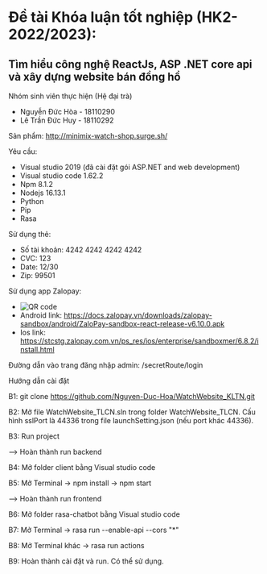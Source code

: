# Đề tài Khóa luận tốt nghiệp (HK2-2022/2023):
## Tìm hiểu công nghệ ReactJs, ASP .NET core api và xây dựng website bán đồng hồ

Nhóm sinh viên thực hiện (Hệ đại trà)
- Nguyễn Đức Hòa - 18110290
- Lê Trần Đức Huy - 18110292

Sản phẩm: http://minimix-watch-shop.surge.sh/

Yêu cầu:
- Visual studio 2019 (đã cài đặt gói ASP.NET and web development)
- Visual studio code 1.62.2
- Npm 8.1.2
- Nodejs 16.13.1
- Python
- Pip
- Rasa

Sử dụng thẻ:
- Số tài khoản: 4242 4242 4242 4242
- CVC: 123
- Date: 12/30
- Zip: 99501

Sử dụng app Zalopay: 
- ![QR code](https://docs.zalopay.vn/images/download-sbapp-qr.png "QR code")
- Android link: https://docs.zalopay.vn/downloads/zalopay-sandbox/android/ZaloPay-sandbox-react-release-v6.10.0.apk
- Ios link: https://stcstg.zalopay.com.vn/ps_res/ios/enterprise/sandboxmer/6.8.2/install.html

Đường dẫn vào trang đăng nhập admin: /secretRoute/login 

Hướng dẫn cài đặt

B1: git clone https://github.com/Nguyen-Duc-Hoa/WatchWebsite_KLTN.git

B2: Mở file WatchWebsite_TLCN.sln trong folder WatchWebsite_TLCN. Cấu hình sslPort là 44336 trong file launchSetting.json (nếu port khác 44336).

B3: Run project 

--> Hoàn thành run backend

B4: Mở folder client bằng Visual studio code

B5: Mở Terminal -> npm install -> npm start

--> Hoàn thành run frontend

B6: Mở folder rasa-chatbot bằng Visual studio code

B7: Mở Terminal -> rasa run --enable-api --cors "*"

B8: Mở Terminal khác -> rasa run actions

B9: Hoàn thành cài đặt và run. Có thể sử dụng.

